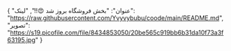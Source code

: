 {
  "عنوان": "بخش فروشگاه بروز شد 😍!!",
  "لینک": "https://raw.githubusercontent.com/Yvyvybubu/coode/main/README.md",
  "تصویر": "https://s19.picofile.com/file/8434853050/20be565c919bb6b31da10f73a3f63195.jpg"
}
